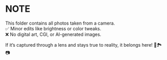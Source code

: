 # NOTE

This folder contains all photos taken from a camera.  
✅ Minor edits like brightness or color tweaks.  
❌ No digital art, CGI, or AI-generated images.  

If it’s captured through a lens and stays true to reality, it belongs here! 🌿🏞️📷  
